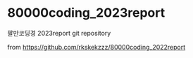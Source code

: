 # 80000coding_2023report

팔만코딩경 2023report git repository



from https://github.com/rkskekzzz/80000coding_2022report
